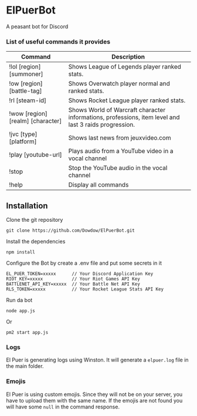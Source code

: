 # ElPuerBot
A peasant bot for Discord

### List of useful commands it provides

|Command|Description|
|-------|-----------|
|!lol [region] [summoner]|Shows League of Legends player ranked stats.
|!ow [region] [battle-tag]|Shows Overwatch player normal and ranked stats.
|!rl [steam-id]|Shows Rocket League player ranked stats.
|!wow [region] [realm] [character]|Shows World of Warcraft character informations, professions, item level and last 3 raids progression.
|!jvc [type] [platform]|Shows last news from jeuxvideo.com
|!play [youtube-url]|Plays audio from a YouTube video in a vocal channel
|!stop|Stop the YouTube audio in the vocal channel
|!help|Display all commands

## Installation
Clone the git repository
```
git clone https://github.com/Dowdow/ElPuerBot.git
```
Install the dependencies
```
npm install
```
Configure the Bot by create a .env file and put some secrets in it
```
EL_PUER_TOKEN=xxxxx      // Your Discord Application Key 
RIOT_KEY=xxxxx           // Your Riot Games API Key
BATTLENET_API_KEY=xxxxx  // Your Battle Net API Key
RLS_TOKEN=xxxxx          // Your Rocket League Stats API Key
```
Run da bot
```
node app.js
```
Or
```
pm2 start app.js
```
### Logs
El Puer is generating logs using Winston. It will generate a `elpuer.log` file in the main folder.
### Emojis
El Puer is using custom emojis. Since they will not be on your server, you have to upload them with the same name.
If the emojis are not found you will have some `null` in the command response.
